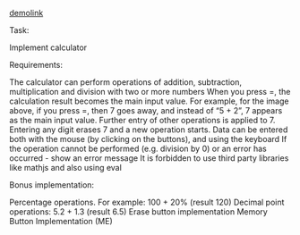 [demolink](https://iryna713.github.io/calculator/)

Task:

Implement calculator

Requirements:

The calculator can perform operations of addition, subtraction, multiplication and division with two or more numbers
When you press =, the calculation result becomes the main input value. For example, for the image above, if you press =, then 7 goes away, and instead of “5 + 2”, 7 appears as the main input value. Further entry of other operations is applied to 7. Entering any digit erases 7 and a new operation starts.
Data can be entered both with the mouse (by clicking on the buttons), and using the keyboard
If the operation cannot be performed (e.g. division by 0) or an error has occurred - show an error message
It is forbidden to use third party libraries like mathjs and also using eval

Bonus implementation:

Percentage operations. For example: 100 + 20% (result 120)
Decimal point operations: 5.2 + 1.3 (result 6.5)
Erase button implementation
Memory Button Implementation (ME)
